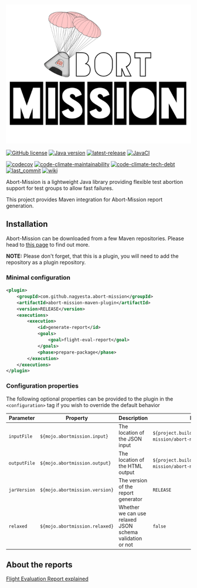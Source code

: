 ![Abort-Mission](.github/assets/Abort-Mission-logo_export_transparent_640.png)

[![GitHub license](https://img.shields.io/github/license/nagyesta/abort-mission-maven-plugin?color=informational)](https://raw.githubusercontent.com/nagyesta/abort-mission-maven-plugin/main/LICENSE)
[![Java version](https://img.shields.io/badge/Java%20version-8-yellow?logo=java)](https://img.shields.io/badge/Java%20version-8-yellow?logo=java)
[![latest-release](https://img.shields.io/github/v/tag/nagyesta/abort-mission-maven-plugin?color=blue&logo=git&label=releases&sort=semver)](https://github.com/nagyesta/abort-mission-maven-plugin/releases)
[![JavaCI](https://img.shields.io/github/workflow/status/nagyesta/abort-mission-maven-plugin/JavaCI?logo=github)](https://img.shields.io/github/workflow/status/nagyesta/abort-mission-maven-plugin/JavaCI?logo=github)

[![codecov](https://img.shields.io/codecov/c/github/nagyesta/abort-mission-maven-plugin?label=Coverage&token=9L48Q6M9HN)](https://img.shields.io/codecov/c/github/nagyesta/abort-mission-maven-plugin?label=Coverage&token=9L48Q6M9HN)
[![code-climate-maintainability](https://img.shields.io/codeclimate/maintainability/nagyesta/abort-mission-maven-plugin?logo=code%20climate)](https://img.shields.io/codeclimate/maintainability/nagyesta/abort-mission-maven-plugin?logo=code%20climate)
[![code-climate-tech-debt](https://img.shields.io/codeclimate/tech-debt/nagyesta/abort-mission-maven-plugin?logo=code%20climate)](https://img.shields.io/codeclimate/tech-debt/nagyesta/abort-mission-maven-plugin?logo=code%20climate)
[![last_commit](https://img.shields.io/github/last-commit/nagyesta/abort-mission-maven-plugin?logo=git)](https://img.shields.io/github/last-commit/nagyesta/abort-mission-maven-plugin?logo=git)
[![wiki](https://img.shields.io/badge/See-Wiki-informational)](https://github.com/nagyesta/abort-mission/wiki)

Abort-Mission is a lightweight Java library providing flexible test abortion support for test groups to allow fast
failures.

This project provides Maven integration for Abort-Mission report generation.

## Installation

Abort-Mission can be downloaded from a few Maven repositories. Please head to
[this page](https://github.com/nagyesta/abort-mission/wiki/Configuring-our-repository-for-your-build-system)
to find out more.

**NOTE:** Please don't forget, that this is a plugin, you will need to add the repository as a plugin repository.

### Minimal configuration

```xml
<plugin>
    <groupId>com.github.nagyesta.abort-mission</groupId>
    <artifactId>abort-mission-maven-plugin</artifactId>
    <version>RELEASE</version>
    <executions>
        <execution>
            <id>generate-report</id>
            <goals>
                <goal>flight-eval-report</goal>
            </goals>
            <phase>prepare-package</phase>
        </execution>
    </executions>
</plugin>
```

### Configuration properties

The following optional properties can be provided to the plugin in the `<configuration>` tag if you wish to
override the default behavior

| Parameter    | Property                       | Description                                              | Default value                                                                |
| ------------ | ------------------------------ | -------------------------------------------------------- | ---------------------------------------------------------------------------- |
| `inputFile`  | `${mojo.abortmission.input}`   | The location of the JSON input                           | `${project.build.directory}/reports/abort-mission/abort-mission-report.json` |
| `outputFile` | `${mojo.abortmission.output}`  | The location of the HTML output                          | `${project.build.directory}/reports/abort-mission/abort-mission-report.html` |
| `jarVersion` | `${mojo.abortmission.version}` | The version of the report generator                      | `RELEASE`                                                                    |
| `relaxed`    | `${mojo.abortmission.relaxed}` | Whether we can use relaxed JSON schema validation or not | `false`                                                                      |

## About the reports

[Flight Evaluation Report explained](https://github.com/nagyesta/abort-mission/wiki/Flight-Evaluation-Report-explained)
